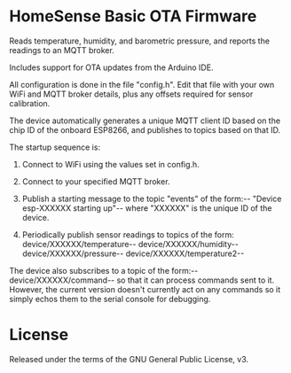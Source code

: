 HomeSense Basic OTA Firmware
=============================

Reads temperature, humidity, and barometric pressure, and reports the
readings to an MQTT broker.

Includes support for OTA updates from the Arduino IDE.

All configuration is done in the file "config.h". Edit that file with
your own WiFi and MQTT broker details, plus any offsets required for
sensor calibration.

The device automatically generates a unique MQTT client ID based on
the chip ID of the onboard ESP8266, and publishes to topics based on
that ID.

The startup sequence is:

1. Connect to WiFi using the values set in config.h.

2. Connect to your specified MQTT broker.

3. Publish a starting message to the topic "events" of the form:--
  "Device esp-XXXXXX starting up"--
where "XXXXXX" is the unique ID of the device.

4. Periodically publish sensor readings to topics of the form:
  device/XXXXXX/temperature--
  device/XXXXXX/humidity--
  device/XXXXXX/pressure--
  device/XXXXXX/temperature2--

The device also subscribes to a topic of the form:--
  device/XXXXXX/command--
so that it can process commands sent to it. However, the current
version doesn't currently act on any commands so it simply echos them
to the serial console for debugging.

# License
Released under the terms of the GNU General Public License, v3.
